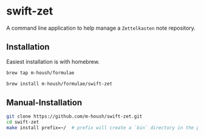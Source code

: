 # swift-zet

A command line application to help manage a `Zettelkasten` note repository.

## Installation

Easiest installation is with homebrew.

```bash
brew tap m-housh/formulae
```

```bash 
brew install m-housh/formulae/swift-zet
```

## Manual-Installation

```bash
git clone https://github.com/m-housh/swift-zet.git
cd swift-zet
make install prefix=~/  # prefix will create a `bin` directory in the path if it does not exist.
```
